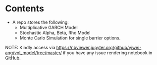 # Contents

* A repo stores the following:
  * Multiplicative GARCH Model
  * Stochastic Alpha, Beta, Rho Model
  * Monte Carlo Simulation for single barrier options.

NOTE: Kindly access via https://nbviewer.jupyter.org/github/yiwei-ang/vol_model/tree/master/ if you have any issue rendering notebook in GitHub.

